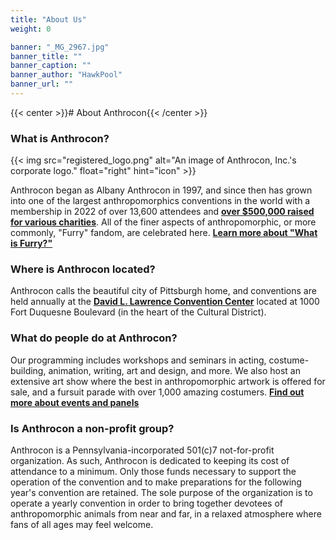 ```yaml
---
title: "About Us"
weight: 0

banner: "_MG_2967.jpg"
banner_title: ""
banner_caption: ""
banner_author: "HawkPool"
banner_url: ""
---
```


{{< center >}}# About Anthrocon{{< /center >}}

### What is Anthrocon?

{{< img src="registered_logo.png" alt="An image of Anthrocon, Inc.'s corporate logo." float="right" hint="icon" >}}

Anthrocon began as Albany Anthrocon in 1997, and since then has grown into one of the largest anthropomorphics conventions in the world with a membership in 2022 of over 13,600 attendees and [**over $500,000 raised for various charities**](/charity-event-history). All of the finer aspects of anthropomorphic, or more commonly, "Furry" fandom, are celebrated here. [**Learn more about "What is Furry?"**](/what-is-furry)

### Where is Anthrocon located?

Anthrocon calls the beautiful city of Pittsburgh home, and conventions are held annually at the [**David L. Lawrence Convention Center**](https://goo.gl/maps/awvssKpQFpwE7sBR7) located at 1000 Fort Duquesne Boulevard (in the heart of the Cultural District).

### What do people do at Anthrocon?

Our programming includes workshops and seminars in acting, costume-building, animation, writing, art and design, and more. We also host an extensive art show where the best in anthropomorphic artwork is offered for sale, and a fursuit parade with over 1,000 amazing costumers. [**Find out more about events and panels**](/events-panels)

### Is Anthrocon a non-profit group?

Anthrocon is a Pennsylvania-incorporated 501(c)7 not-for-profit organization. As such, Anthrocon is dedicated to keeping its cost of attendance to a minimum. Only those funds necessary to support the operation of the convention and to make preparations for the following year's convention are retained. The sole purpose of the organization is to operate a yearly convention in order to bring together devotees of anthropomorphic animals from near and far, in a relaxed atmosphere where fans of all ages may feel welcome.

